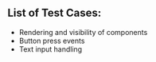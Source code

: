 ## List of Test Cases:

- Rendering and visibility of components  
- Button press events  
- Text input handling    

